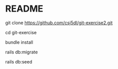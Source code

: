 # README

git clone https://github.com/csj5dl/git-exercise2.git

cd git-exercise

bundle install

rails db:migrate

rails db:seed
